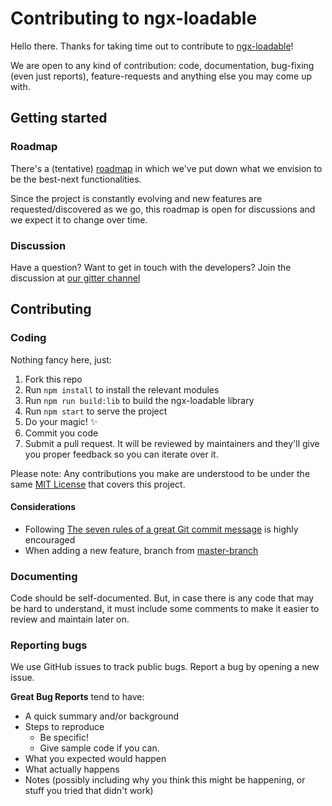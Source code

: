 # Contributing to ngx-loadable

Hello there. Thanks for taking time out to contribute to [ngx-loadable](https://github.com/mohammedzamakhan/ngx-loadable)!

We are open to any kind of contribution: code, documentation, bug-fixing (even just reports), feature-requests and anything else you may come up with.

## Getting started

### Roadmap

There's a (tentative) [roadmap](project-roadmap) in which we've put down what we envision to be the best-next functionalities.

Since the project is constantly evolving and new features are requested/discovered as we go, this roadmap is open for discussions and we expect it to change over time.

### Discussion

Have a question? Want to get in touch with the developers?
Join the discussion at [ our gitter channel](link-to-our-gitter)

## Contributing

### Coding

Nothing fancy here, just:

1. Fork this repo
2. Run `npm install` to install the relevant modules
3. Run `npm run build:lib` to build the ngx-loadable library
4. Run `npm start` to serve the project
5. Do your magic! ✨
6. Commit you code
7. Submit a pull request. It will be reviewed by maintainers and they'll give you proper feedback so you can iterate over it.

Please note: Any contributions you make are understood to be under the same [MIT License](http://choosealicense.com/licenses/mit/) that covers this project.

#### Considerations

- Following [The seven rules of a great Git commit message](https://chris.beams.io/posts/git-commit/#seven-rules) is highly encouraged
- When adding a new feature, branch from [master-branch](https://github.com/mohammedzamakhan/ngx-loadable/tree/master)

### Documenting

Code should be self-documented. But, in case there is any code that may be hard to understand, it must include some comments to make it easier to review and maintain later on.

### Reporting bugs

We use GitHub issues to track public bugs. Report a bug by opening a new issue.

**Great Bug Reports** tend to have:

- A quick summary and/or background
- Steps to reproduce
  - Be specific!
  - Give sample code if you can.
- What you expected would happen
- What actually happens
- Notes (possibly including why you think this might be happening, or stuff you tried that didn't work)
